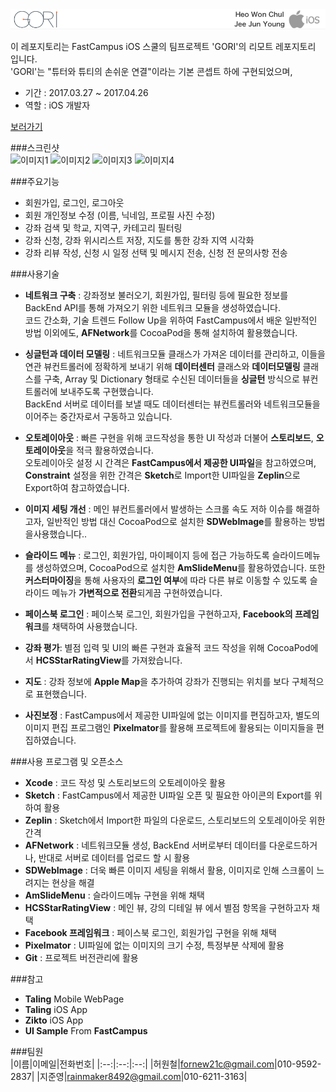 <img src = "https://github.com/fornew21c/Gori/blob/master/README_Images/GoriLogoIosTeam.png">
        
이 레포지토리는 FastCampus iOS 스쿨의 팀프로젝트 'GORI'의 리모트 레포지토리 입니다.    
'GORI'는 "튜터와 튜티의 손쉬운 연결"이라는 기본 콘셉트 하에 구현되었으며, 

- 기간 : 2017.03.27 ~ 2017.04.26    
- 역할 : iOS 개발자

[보러가기](https://youtu.be/DIdv1zhVxNU)

###스크린샷    
![이미지1](링크주소)
![이미지2](링크주소)
![이미지3](링크주소)
![이미지4](링크주소)

###주요기능    
- 회원가입, 로그인, 로그아웃
- 회원 개인정보 수정 (이름, 닉네임, 프로필 사진 수정)
- 강좌 검색 및 학교, 지역구, 카테고리 필터링
- 강좌 신청, 강좌 위시리스트 저장, 지도를 통한 강좌 지역 시각화
- 강좌 리뷰 작성, 신청 시 일정 선택 및 메시지 전송, 신청 전 문의사항 전송



###사용기술    
- **네트워크 구축** : 강좌정보 불러오기, 회원가입, 필터링 등에 필요한 정보를 BackEnd API를 통해 가져오기 위한 네트워크 모듈을 생성하였습니다.  
코드 간소화, 기술 트렌드 Follow Up을 위하여 FastCampus에서 배운 일반적인 방법 이외에도, **AFNetwork**를 CocoaPod을 통해 설치하여 활용했습니다.

- **싱글턴과 데이터 모델링** : 네트워크모듈 클래스가 가져온 데이터를 관리하고, 이들을 연관 뷰컨트롤러에 정확하게 보내기 위해 **데이터센터** 클래스와 **데이터모델링** 클래스를 구축, Array 및 Dictionary 형태로 수신된 데이터들을 **싱글턴** 방식으로 뷰컨트롤러에 보내주도록 구현했습니다.      
BackEnd 서버로 데이터를 보낼 때도 데이터센터는 뷰컨트롤러와 네트워크모듈을 이어주는 중간자로서 구동하고 있습니다.

- **오토레이아웃** : 빠른 구현을 위해 코드작성을 통한 UI 작성과 더불어 **스토리보드**, **오토레이아웃**을 적극 활용하였습니다.   
오토레이아웃 설정 시 간격은 **FastCampus에서 제공한 UI파일**을 참고하였으며, **Constraint** 설정을 위한 간격은 **Sketch**로 Import한 UI파일을 **Zeplin**으로 Export하여 참고하였습니다.

- **이미지 세팅 개선** : 메인 뷰컨트롤러에서 발생하는 스크롤 속도 저하 이슈를 해결하고자, 일반적인 방법 대신 CocoaPod으로 설치한 **SDWebImage**를 활용하는 방법을사용했습니다.. 

- **슬라이드 메뉴** : 로그인, 회원가입, 마이페이지 등에 접근 가능하도록 슬라이드메뉴를 생성하였으며, CocoaPod으로 설치한 **AmSlideMenu**를 활용하였습니다. 
또한 **커스터마이징**을 통해 사용자의 **로그인 여부**에 따라 다른 뷰로 이동할 수 있도록 슬라이드 메뉴가 **가변적으로 전환**되게끔 구현하였습니다.

- **페이스북 로그인** : 페이스북 로그인, 회원가입을 구현하고자, **Facebook의 프레임워크**를 채택하여 사용했습니다.

- **강좌 평가**: 별점 입력 및 UI의 빠른 구현과 효율적 코드 작성을 위해 CocoaPod에서 **HCSStarRatingView**를 가져왔습니다.

- **지도** : 강좌 정보에 **Apple Map**을 추가하여 강좌가 진행되는 위치를 보다 구체적으로 표현했습니다.

- **사진보정** : FastCampus에서 제공한 UI파일에 없는 이미지를 편집하고자, 별도의 이미지 편집 프로그램인 **Pixelmator**를 활용해 프로젝트에 활용되는 이미지들을 편집하였습니다.

###사용 프로그램 및 오픈소스    
- **Xcode** : 코드 작성 및 스토리보드의 오토레이아웃 활용
- **Sketch** : FastCampus에서 제공한 UI파일 오픈 및 필요한 아이콘의 Export를 위하여 활용
- **Zeplin** : Sketch에서 Import한 파일의 다운로드, 스토리보드의 오토레이아웃 위한 간격
- **AFNetwork** : 네트워크모듈 생성, BackEnd 서버로부터 데이터를 다운로드하거나, 반대로 서버로 데이터를 업로드 할 시 활용
- **SDWebImage** : 더욱 빠른 이미지 세팅을 위해서 활용, 이미지로 인해 스크롤이 느려지는 현상을 해결
- **AmSlideMenu** : 슬라이드메뉴 구현을 위해 채택
- **HCSStarRatingView** : 메인 뷰, 강의 디테일 뷰 에서 별점 항목을 구현하고자 채택
- **Facebook 프레임워크** : 페이스북 로그인, 회원가입 구현을 위해 채택
- **Pixelmator** : UI파일에 없는 이미지의 크기 수정, 특정부분 삭제에 활용
- **Git** : 프로젝트 버전관리에 활용

###참고    
- **Taling** Mobile WebPage
- **Taling** iOS App
- **Zikto** iOS App
- **UI Sample** From **FastCampus**

###팀원        
|이름|이메일|전화번호|
|:--:|:--:|:--:|
|허원철|fornew21c@gmail.com|010-9592-2837|
|지준영|rainmaker8492@gmail.com|010-6211-3163|
